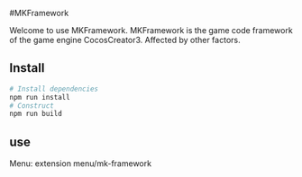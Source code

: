 #MKFramework

Welcome to use MKFramework. MKFramework is the game code framework of the game engine CocosCreator3. Affected by other factors.

## Install

```bash
# Install dependencies
npm run install
# Construct
npm run build
```

## use

Menu: extension menu/mk-framework
